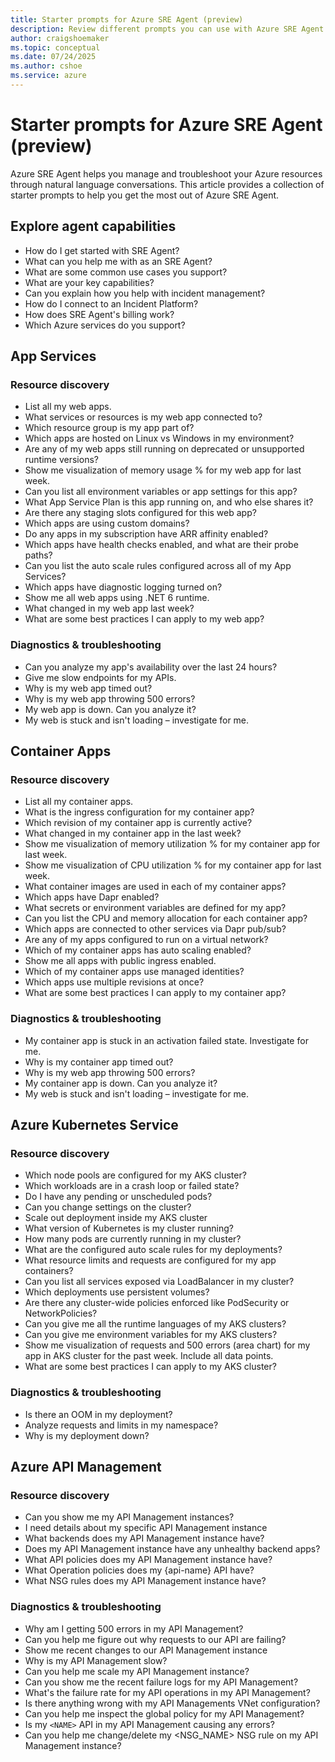 ```yaml
---
title: Starter prompts for Azure SRE Agent (preview)
description: Review different prompts you can use with Azure SRE Agent (preview)
author: craigshoemaker
ms.topic: conceptual
ms.date: 07/24/2025
ms.author: cshoe
ms.service: azure
---
```


# Starter prompts for Azure SRE Agent (preview)

Azure SRE Agent helps you manage and troubleshoot your Azure resources through natural language conversations. This article provides a collection of starter prompts to help you get the most out of Azure SRE Agent.

## Explore agent capabilities

- How do I get started with SRE Agent?
- What can you help me with as an SRE Agent?
- What are some common use cases you support?
- What are your key capabilities?
- Can you explain how you help with incident management?
- How do I connect to an Incident Platform?
- How does SRE Agent's billing work?
- Which Azure services do you support?

## App Services

### Resource discovery

- List all my web apps.
- What services or resources is my web app connected to?
- Which resource group is my app part of?
- Which apps are hosted on Linux vs Windows in my environment?
- Are any of my web apps still running on deprecated or unsupported runtime versions?
- Show me visualization of memory usage % for my web app for last week.
- Can you list all environment variables or app settings for this app?
- What App Service Plan is this app running on, and who else shares it?
- Are there any staging slots configured for this web app?
- Which apps are using custom domains?
- Do any apps in my subscription have ARR affinity enabled?
- Which apps have health checks enabled, and what are their probe paths?
- Can you list the auto scale rules configured across all of my App Services?
- Which apps have diagnostic logging turned on?
- Show me all web apps using .NET 6 runtime.
- What changed in my web app last week?
- What are some best practices I can apply to my web app?

### Diagnostics \& troubleshooting

- Can you analyze my app's availability over the last 24 hours?
- Give me slow endpoints for my APIs.
- Why is my web app timed out?
- Why is my web app throwing 500 errors?
- My web app is down. Can you analyze it?
- My web is stuck and isn't loading – investigate for me.

## Container Apps

### Resource discovery

- List all my container apps.
- What is the ingress configuration for my container app?
- Which revision of my container app is currently active?
- What changed in my container app in the last week?
- Show me visualization of memory utilization % for my container app for last week.
- Show me visualization of CPU utilization % for my container app for last week.
- What container images are used in each of my container apps?
- Which apps have Dapr enabled?
- What secrets or environment variables are defined for my app?
- Can you list the CPU and memory allocation for each container app?
- Which apps are connected to other services via Dapr pub/sub?
- Are any of my apps configured to run on a virtual network?
- Which of my container apps has auto scaling enabled?
- Show me all apps with public ingress enabled.
- Which of my container apps use managed identities?
- Which apps use multiple revisions at once?
- What are some best practices I can apply to my container app?

### Diagnostics \& troubleshooting

- My container app is stuck in an activation failed state. Investigate for me.
- Why is my container app timed out?
- Why is my web app throwing 500 errors?
- My container app is down. Can you analyze it?
- My web is stuck and isn't loading – investigate for me.

## Azure Kubernetes Service

### Resource discovery 

- Which node pools are configured for my AKS cluster?
- Which workloads are in a crash loop or failed state?
- Do I have any pending or unscheduled pods?
- Can you change settings on the cluster?
- Scale out deployment inside my AKS cluster
- What version of Kubernetes is my cluster running?
- How many pods are currently running in my cluster?
- What are the configured auto scale rules for my deployments?
- What resource limits and requests are configured for my app containers?
- Can you list all services exposed via LoadBalancer in my cluster?
- Which deployments use persistent volumes?
- Are there any cluster-wide policies enforced like PodSecurity or NetworkPolicies?
- Can you give me all the runtime languages of my AKS clusters?
- Can you give me environment variables for my AKS clusters?
- Show me visualization of requests and 500 errors (area chart) for my app in AKS cluster for the past week. Include all data points.
- What are some best practices I can apply to my AKS cluster?

### Diagnostics \& troubleshooting

- Is there an OOM in my deployment?
- Analyze requests and limits in my namespace?
- Why is my deployment down?

## Azure API Management

### Resource discovery

- Can you show me my API Management instances?
- I need details about my specific API Management instance
- What backends does my API Management instance have?
- Does my API Management instance have any unhealthy backend apps?
- What API policies does my API Management instance have?
- What Operation policies does my {api-name} API have?
- What NSG rules does my API Management instance have?

### Diagnostics \& troubleshooting

- Why am I getting 500 errors in my API Management?
- Can you help me figure out why requests to our API are failing?
- Show me recent changes to our API Management instance
- Why is my API Management slow?
- Can you help me scale my API Management instance?
- Can you show me the recent failure logs for my API Management?
- What's the failure rate for my API operations in my API Management?
- Is there anything wrong with my API Managements VNet configuration?
- Can you help me inspect the global policy for my API Management?
- Is my `<NAME>` API in my API Management causing any errors?
- Can you help me change/delete my <NSG_NAME> NSG rule on my API Management instance?
